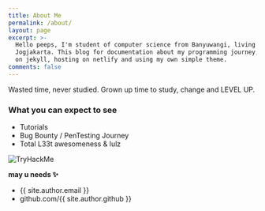 ```yaml
---
title: About Me
permalink: /about/
layout: page
excerpt: >-
  Hello peeps, I'm student of computer science from Banyuwangi, living in
  Jogjakarta. This blog for documentation about my programming journey, running
  on jekyll, hosting on netlify and using my own simple theme.
comments: false
---
```

Wasted time, never studied. Grown up time to study, change and LEVEL UP.

### What you can expect to see

+ Tutorials
+ Bug Bounty / PenTesting Journey
+ Total L33t awesomeness & lulz

![TryHackMe](https://tryhackme-badges.s3.amazonaws.com/z3k.png)

**may u needs ✨**

- {{ site.author.email }}
- github.com/{{ site.author.github }}
